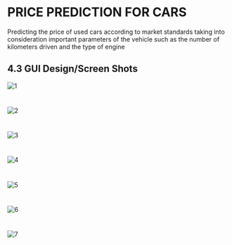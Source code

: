 # PRICE PREDICTION FOR CARS

Predicting the price of used cars according to market standards taking into consideration important parameters of the vehicle such as the number of kilometers driven and the type of engine


## 4.3	GUI Design/Screen Shots

![1](https://user-images.githubusercontent.com/59995823/158415561-d3466a70-b3c0-4140-8e7e-241208a151bb.png)
#
![2](https://user-images.githubusercontent.com/59995823/158417741-839d837d-3a65-4efb-8324-5c8b24f75a25.png)
#
![3](https://user-images.githubusercontent.com/59995823/158417857-843e6990-bbc0-4fe4-9d3f-b206f3bd719d.png)
#
![4](https://user-images.githubusercontent.com/59995823/158417865-581082ee-baf5-43fe-b9a8-3c0db88eeb51.png)
#
![5](https://user-images.githubusercontent.com/59995823/158417875-f7e8d5c3-1278-43e3-9d23-e8ea2a76f2b7.png)
#
![6](https://user-images.githubusercontent.com/59995823/158417879-f5cdd541-7159-475d-be23-1f4d7e361076.png)
#
![7](https://user-images.githubusercontent.com/59995823/158417886-3e3f0162-ac60-4468-887b-3c98f7629112.png)

